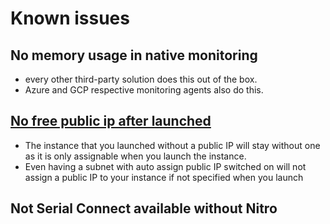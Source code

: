 # Known issues

## No memory usage in native monitoring
- every other third-party solution does this out of the box. 
- Azure and GCP respective monitoring agents also do this.

## [No free public ip after launched](https://serverfault.com/questions/706560/assign-public-ip-not-elastic-ip-after-instance-launched)
- The instance that you launched without a public IP will stay without one as it is only assignable when you launch the instance. 
- Even having a subnet with auto assign public IP switched on will not assign a public IP to your instance if not specified when you launch

## Not Serial Connect available without Nitro
